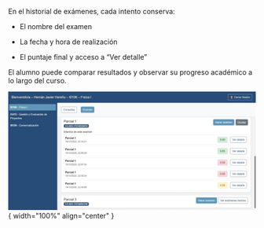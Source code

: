 En el historial de exámenes, cada intento conserva:  

- El nombre del examen  

- La fecha y hora de realización  

- El puntaje final y acceso a “Ver detalle”  

El alumno puede comparar resultados y observar su progreso académico a lo largo del curso.  

![Alumno-9](img/Alumno-9.jpg){ width="100%" align="center" }

